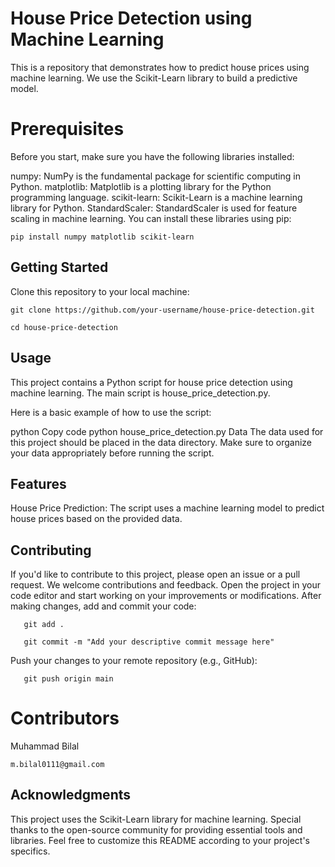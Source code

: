 # House Price Detection using Machine Learning
This is a repository that demonstrates how to predict house prices using machine learning. We use the Scikit-Learn library to build a predictive model.

# Prerequisites
Before you start, make sure you have the following libraries installed:

numpy: NumPy is the fundamental package for scientific computing in Python.
matplotlib: Matplotlib is a plotting library for the Python programming language.
scikit-learn: Scikit-Learn is a machine learning library for Python.
StandardScaler: StandardScaler is used for feature scaling in machine learning.
You can install these libraries using pip:


```shell
pip install numpy matplotlib scikit-learn
```
## Getting Started
Clone this repository to your local machine:

```shell
git clone https://github.com/your-username/house-price-detection.git

```
```shell
cd house-price-detection
```
## Usage
This project contains a Python script for house price detection using machine learning. The main script is house_price_detection.py.

Here is a basic example of how to use the script:

python
Copy code
python house_price_detection.py
Data
The data used for this project should be placed in the data directory. Make sure to organize your data appropriately before running the script.

## Features
House Price Prediction: The script uses a machine learning model to predict house prices based on the provided data.

## Contributing
If you'd like to contribute to this project, please open an issue or a pull request. We welcome contributions and feedback.
Open the project in your code editor and start working on your improvements or modifications.
After making changes, add and commit your code:
```shell
   git add .
```
```shell 
   git commit -m "Add your descriptive commit message here"
```

Push your changes to your remote repository (e.g., GitHub):
```shell
   git push origin main
```

# Contributors
Muhammad Bilal 
```shell
m.bilal0111@gmail.com
```

## Acknowledgments
This project uses the Scikit-Learn library for machine learning.
Special thanks to the open-source community for providing essential tools and libraries.
Feel free to customize this README according to your project's specifics.
